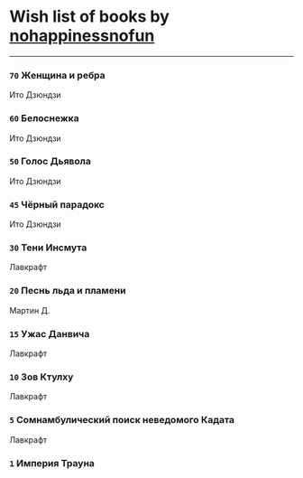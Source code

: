 # Wish list of books by [nohappinessnofun](http://vk.com/id380085691)
---

### `70` Женщина и ребра
Ито Дзюндзи

### `60` Белоснежка
Ито Дзюндзи

### `50` Голос Дьявола
Ито Дзюндзи

### `45` Чёрный парадокс
Ито Дзюндзи

### `30` Тени Инсмута
Лавкрафт

### `20` Песнь льда и пламени
Мартин Д.

### `15` Ужас Данвича
Лавкрафт

### `10` Зов Ктулху
Лавкрафт

### `5` Сомнамбулический поиск неведомого Кадата
Лавкрафт

### `1` Империя Трауна

